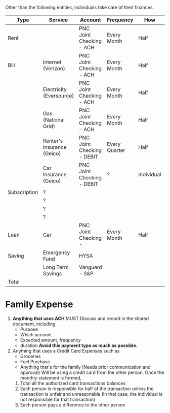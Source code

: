 

Other than the following entities, individuals take care of their finances.

| Type         | Service                    | Account                    | Frequency     | How        | Aprox     |
| ------------ | -------------------------- | -------------------------- | ------------- | ---------- | --------- |
| Rent         |                            | PNC Joint Checking - ACH   | Every Month   | Half       | 1950(975) |
| Bill         | Internet (Verizon)         | PNC Joint Checking - ACH   | Every Month   | Half       | (17.495)  |
|              | Electricity (Eversource)   | PNC Joint Checking - ACH   | Every Month   | Half       | 80(40)    |
|              | Gas (National Grid)        | PNC Joint Checking - ACH   | Every Month   | Half       | 20(10)    |
|              | Renter's Insurance (Geico) | PNC Joint Checking - DEBIT | Every Quarter | Half       | 50(25)    |
|              | Car Insurance (Geico)      | PNC Joint Checking - DEBIT | ?             | Individual |           |
| Subscription | ?                          |                            |               |            |           |
|              | ?                          |                            |               |            |           |
|              | ?                          |                            |               |            |           |
|              | ?                          |                            |               |            |           |
| Loan         | Car                        | PNC Joint Checking -       | Every Month   | Half       |           |
| Saving       | Emergency Fund             | HYSA                       |               |            | 250       |
|              | Long Term Savings          | Vanguard - S&P             |               |            | 250       |
| Total        |                            |                            |               |            |           |
# Family Expense
1. **Anything that uses ACH**
	MUST Discuss and record in the shared document, including 
	- Purpose
	- Which account
	- Expected amount, frequency
	- duration
	**Avoid this payment type as much as possible.**
2. Anything that uses a Credit Card
	Expenses such as
	- Groceries
	- Fuel Purchase
	- Anything that's for the family (Needs prior communication and approval)
	Will be using a credit card from the other person. 
	Once the monthly statement is formed, 
	1.  Total all the authorized card transactions balances
	2.  Each person is responsible for half of the transaction unless the transaction is unfair and unreasonable (In that case, the individual is not responsible for that transaction)
	3. Each person pays a difference to the other person
